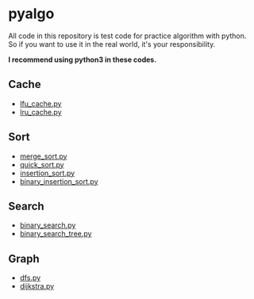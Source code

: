 # pyalgo

All code in this repository is test code for practice algorithm with python.  
So if you want to use it in the real world, it's your responsibility.  

**I recommend using python3 in these codes.**

## Cache
- [lfu_cache.py](https://github.com/ksg97031/pyalgo/blob/master/lfu_cache.py)
- [lru_cache.py](https://github.com/ksg97031/pyalgo/blob/master/lru_cache.py)

## Sort
- [merge_sort.py](https://github.com/ksg97031/pyalgo/blob/master/merge_sort.py)
- [quick_sort.py](https://github.com/ksg97031/pyalgo/blob/master/quick_sort.py)
- [insertion_sort.py](https://github.com/ksg97031/pyalgo/blob/master/insertion_sort.py)
- [binary_insertion_sort.py](https://github.com/ksg97031/pyalgo/blob/master/binary_insertion_sort.py)

## Search
- [binary_search.py](https://github.com/ksg97031/pyalgo/blob/master/binary_search.py)
- [binary_search_tree.py](https://github.com/ksg97031/pyalgo/blob/master/binary_search_tree.py)

## Graph
- [dfs.py](https://github.com/ksg97031/pyalgo/blob/master/dfs.py)
- [dijkstra.py](https://github.com/ksg97031/pyalgo/blob/master/dijkstra.py)
